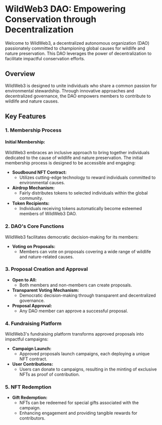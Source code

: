 # WildWeb3 DAO: Empowering Conservation through Decentralization

Welcome to WildWeb3, a decentralized autonomous organization (DAO) passionately committed to championing global causes for wildlife and nature preservation. This DAO leverages the power of decentralization to facilitate impactful conservation efforts.

## Overview

WildWeb3 is designed to unite individuals who share a common passion for environmental stewardship. Through innovative approaches and decentralized governance, the DAO empowers members to contribute to wildlife and nature causes.

## Key Features

### 1. Membership Process

#### Initial Membership:

WildWeb3 embraces an inclusive approach to bring together individuals dedicated to the cause of wildlife and nature preservation. The initial membership process is designed to be accessible and engaging:

- **Soudbound NFT Contract:**
  - Utilizes cutting-edge technology to reward individuals committed to environmental causes.
- **Airdrop Mechanism:**
  - Fairly distributes tokens to selected individuals within the global community.
- **Token Recipients:**
  - Individuals receiving tokens automatically become esteemed members of WildWeb3 DAO.

### 2. DAO's Core Functions

WildWeb3 facilitates democratic decision-making for its members:

- **Voting on Proposals:**
  - Members can vote on proposals covering a wide range of wildlife and nature-related causes.

### 3. Proposal Creation and Approval

- **Open to All:**
  - Both members and non-members can create proposals.
- **Transparent Voting Mechanism:**
  - Democratic decision-making through transparent and decentralized governance.
- **Proposal Approval:**
  - Any DAO member can approve a successful proposal.

### 4. Fundraising Platform

WildWeb3's fundraising platform transforms approved proposals into impactful campaigns:

- **Campaign Launch:**
  - Approved proposals launch campaigns, each deploying a unique NFT contract.
- **User Contributions:**
  - Users can donate to campaigns, resulting in the minting of exclusive NFTs as proof of contribution.

### 5. NFT Redemption

- **Gift Redemption:**
  - NFTs can be redeemed for special gifts associated with the campaign.
  - Enhancing engagement and providing tangible rewards for contributors.
